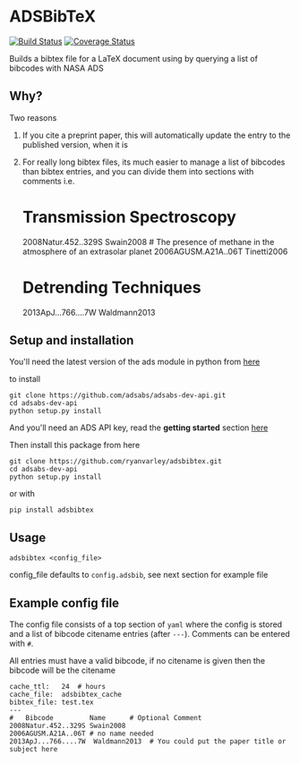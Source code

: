 # ADSBibTeX
[![Build Status](https://api.travis-ci.org/ryanvarley/adsbibtex.png?branch=master)](https://travis-ci.org/ryanvarley/adsbibtex)
[![Coverage Status](https://coveralls.io/repos/ryanvarley/adsbibtex/badge.svg?branch=master&service=github)](https://coveralls.io/github/ryanvarley/adsbibtex?branch=master)

Builds a bibtex file for a LaTeX document using by querying a list of bibcodes with NASA ADS

## Why?

Two reasons

1. If you cite a preprint paper, this will automatically update the entry to the published version, when it is
2. For really long bibtex files, its much easier to manage a list of bibcodes than bibtex entries, and you can divide
 them into sections with comments i.e.
    
    # Transmission Spectroscopy
    2008Natur.452..329S  Swain2008  # The presence of methane in the atmosphere of an extrasolar planet
    2006AGUSM.A21A..06T  Tinetti2006
    
    # Detrending Techniques
    2013ApJ...766....7W  Waldmann2013

## Setup and installation
You'll need the latest version of the ads module in python from [here](https://github.com/adsabs/adsabs-dev-api)

to install

    git clone https://github.com/adsabs/adsabs-dev-api.git
    cd adsabs-dev-api
    python setup.py install

And you'll need an ADS API key, read the **getting started** section [here](https://github.com/adsabs/adsabs-dev-api)

Then install this package from here

    git clone https://github.com/ryanvarley/adsbibtex.git
    cd adsabs-dev-api
    python setup.py install

or with

    pip install adsbibtex

## Usage

    adsbibtex <config_file>
    
config_file defaults to `config.adsbib`, see next section for example file

## Example config file

The config file consists of a top section of `yaml` where the config is stored and a list of bibcode citename entries
(after `---`). Comments can be entered with `#`.

All entries must have a valid bibcode, if no citename is given then the bibcode will be the citename

    cache_ttl:   24  # hours
    cache_file:  adsbibtex_cache
    bibtex_file: test.tex
    ---
    #   Bibcode         Name      # Optional Comment
    2008Natur.452..329S Swain2008
    2006AGUSM.A21A..06T # no name needed
    2013ApJ...766....7W  Waldmann2013  # You could put the paper title or subject here
    

